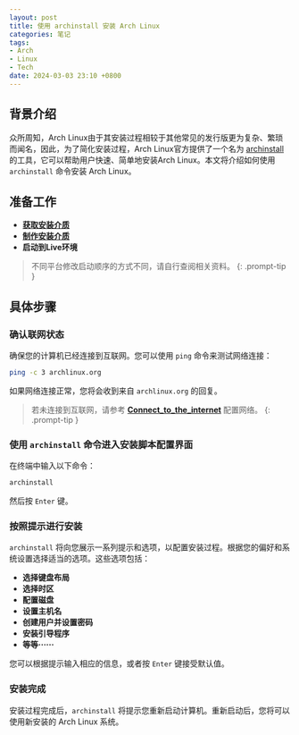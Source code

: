 ```yaml
---
layout: post
title: 使用 archinstall 安装 Arch Linux
categories: 笔记
tags:
- Arch
- Linux
- Tech
date: 2024-03-03 23:10 +0800
---
```

## 背景介绍

众所周知，Arch Linux由于其安装过程相较于其他常见的发行版更为复杂、繁琐而闻名，因此，为了简化安装过程，Arch Linux官方提供了一个名为 [archinstall](https://wiki.archlinux.org/title/Archinstall) 的工具，它可以帮助用户快速、简单地安装Arch Linux。本文将介绍如何使用 `archinstall` 命令安装 Arch Linux。

## 准备工作

- [**获取安装介质**](https://archlinux.org/download/)
- [**制作安装介质**](https://wiki.archlinuxcn.org/wiki/%E5%AE%89%E8%A3%85%E6%8C%87%E5%8D%97#%E5%87%86%E5%A4%87%E5%AE%89%E8%A3%85%E4%BB%8B%E8%B4%A8)
- **启动到Live环境**

> 不同平台修改启动顺序的方式不同，请自行查阅相关资料。
{: .prompt-tip }

## 具体步骤

### 确认联网状态

   确保您的计算机已经连接到互联网。您可以使用 `ping` 命令来测试网络连接：

   ```bash
   ping -c 3 archlinux.org
   ```

   如果网络连接正常，您将会收到来自 `archlinux.org` 的回复。
> 若未连接到互联网，请参考 [**Connect_to_the_internet**](https://wiki.archlinux.org/title/Installation_guide#Connect_to_the_internet) 配置网络。
{: .prompt-tip }

### 使用 `archinstall` 命令进入安装脚本配置界面

   在终端中输入以下命令：

   ```bash
   archinstall
   ```

   然后按 `Enter` 键。

### 按照提示进行安装

   `archinstall` 将向您展示一系列提示和选项，以配置安装过程。根据您的偏好和系统设置选择适当的选项。这些选项包括：

   - **选择键盘布局**
   - **选择时区**
   - **配置磁盘**
   - **设置主机名**
   - **创建用户并设置密码**
   - **安装引导程序**
   - **等等······**

   您可以根据提示输入相应的信息，或者按 `Enter` 键接受默认值。

### 安装完成

   安装过程完成后，`archinstall` 将提示您重新启动计算机。重新启动后，您将可以使用新安装的 Arch Linux 系统。
